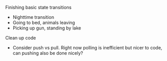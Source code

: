 Finishing basic state transitions
- Nighttime transition
- Going to bed, animals leaving
- Picking up gun, standing by lake

Clean up code
- Consider push vs pull. Right now polling is inefficient but nicer to code, can pushing also be
done nicely?